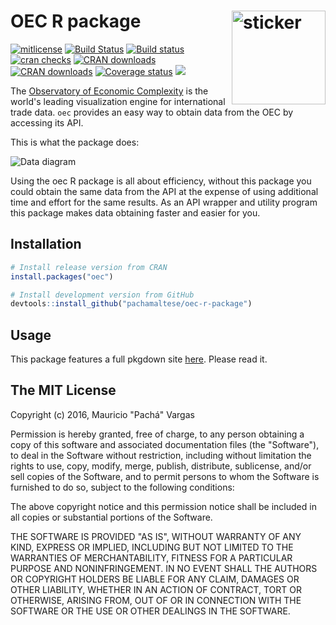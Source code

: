 
<!-- README.md is generated from README.Rmd. Please edit that file -->
OEC R package <img src="http://pacha.hk/oec/observatory.png" width=150 align="right" alt="sticker"/>
====================================================================================================

[![mitlicense](https://img.shields.io/badge/License-MIT-green.svg)](https://opensource.org/licenses/MIT) [![Build Status](https://travis-ci.org/pachamaltese/oec.svg?branch=master)](https://travis-ci.org/pachamaltese/oec) [![Build status](https://ci.appveyor.com/api/projects/status/5xvlffxy8ro4wc34?svg=true)](https://ci.appveyor.com/project/pachamaltese/oec) [![cran checks](https://cranchecks.info/badges/summary/oec)](https://cran.r-project.org/web/checks/check_results_oec.html) [![CRAN downloads](http://cranlogs.r-pkg.org/badges/oec)](http://cran.rstudio.com/web/packages/oec/index.html) [![CRAN downloads](http://cranlogs.r-pkg.org/badges/grand-total/oec)](http://cran.rstudio.com/web/packages/oec/index.html) [![Coverage status](https://codecov.io/gh/observatory-economic-complexity/oec-r-package/branch/master/graph/badge.svg)](https://codecov.io/github/observatory-economic-complexity/oec-r-package?branch=master) [![](https://badges.ropensci.org/217_status.svg)](https://github.com/ropensci/onboarding/issues/217)

The [Observatory of Economic Complexity](https://atlas.media.mit.edu/en/) is the world's leading visualization engine for international trade data. `oec` provides an easy way to obtain data from the OEC by accessing its API.

This is what the package does:

![Data diagram](http://pacha.hk/oec/data-diagram.svg)

Using the oec R package is all about efficiency, without this package you could obtain the same data from the API at the expense of using additional time and effort for the same results. As an API wrapper and utility program this package makes data obtaining faster and easier for you.

Installation
------------

``` r
# Install release version from CRAN
install.packages("oec")

# Install development version from GitHub
devtools::install_github("pachamaltese/oec-r-package")
```

Usage
-----

This package features a full pkgdown site [here](http.//pacha.hk/oec/docs/). Please read it.

The MIT License
---------------

Copyright (c) 2016, Mauricio "Pachá" Vargas

Permission is hereby granted, free of charge, to any person obtaining a copy of this software and associated documentation files (the "Software"), to deal in the Software without restriction, including without limitation the rights to use, copy, modify, merge, publish, distribute, sublicense, and/or sell copies of the Software, and to permit persons to whom the Software is furnished to do so, subject to the following conditions:

The above copyright notice and this permission notice shall be included in all copies or substantial portions of the Software.

THE SOFTWARE IS PROVIDED "AS IS", WITHOUT WARRANTY OF ANY KIND, EXPRESS OR IMPLIED, INCLUDING BUT NOT LIMITED TO THE WARRANTIES OF MERCHANTABILITY, FITNESS FOR A PARTICULAR PURPOSE AND NONINFRINGEMENT. IN NO EVENT SHALL THE AUTHORS OR COPYRIGHT HOLDERS BE LIABLE FOR ANY CLAIM, DAMAGES OR OTHER LIABILITY, WHETHER IN AN ACTION OF CONTRACT, TORT OR OTHERWISE, ARISING FROM, OUT OF OR IN CONNECTION WITH THE SOFTWARE OR THE USE OR OTHER DEALINGS IN THE SOFTWARE.

